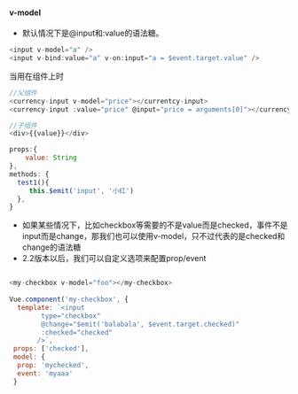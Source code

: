 #### v-model

- 默认情况下是@input和:value的语法糖。
```js
<input v-model="a" />
<input v-bind:value="a" v-on:input="a = $event.target.value" />
```
当用在组件上时
```js
//父组件
<currency-input v-model="price"></currentcy-input>
<currency-input :value="price" @input="price = arguments[0]"></currency-input>

//子组件
<div>{{value}}</div>

props:{
    value: String
},
methods: {
  test1(){
     this.$emit('input', '小红')
  },
}
```
- 如果某些情况下，比如checkbox等需要的不是value而是checked，事件不是input而是change，那我们也可以使用v-model，只不过代表的是checked和change的语法糖
- 2.2版本以后，我们可以自定义选项来配置prop/event
```js

<my-checkbox v-model="foo"></my-checkbox>
 
Vue.component('my-checkbox', {
  template: `<input 
        type="checkbox"
        @change="$emit('balabala', $event.target.checked)"
        :checked="checked"
       />`,
 props: ['checked'],
 model: {
  prop: 'mychecked',
  event: 'myaaa'
 }
```
